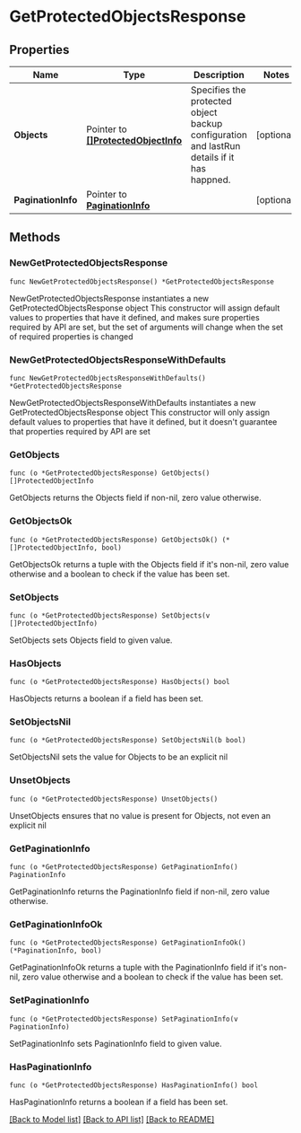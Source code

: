 # GetProtectedObjectsResponse

## Properties

Name | Type | Description | Notes
------------ | ------------- | ------------- | -------------
**Objects** | Pointer to [**[]ProtectedObjectInfo**](ProtectedObjectInfo.md) | Specifies the protected object backup configuration and lastRun details if it has happned. | [optional] 
**PaginationInfo** | Pointer to [**PaginationInfo**](PaginationInfo.md) |  | [optional] 

## Methods

### NewGetProtectedObjectsResponse

`func NewGetProtectedObjectsResponse() *GetProtectedObjectsResponse`

NewGetProtectedObjectsResponse instantiates a new GetProtectedObjectsResponse object
This constructor will assign default values to properties that have it defined,
and makes sure properties required by API are set, but the set of arguments
will change when the set of required properties is changed

### NewGetProtectedObjectsResponseWithDefaults

`func NewGetProtectedObjectsResponseWithDefaults() *GetProtectedObjectsResponse`

NewGetProtectedObjectsResponseWithDefaults instantiates a new GetProtectedObjectsResponse object
This constructor will only assign default values to properties that have it defined,
but it doesn't guarantee that properties required by API are set

### GetObjects

`func (o *GetProtectedObjectsResponse) GetObjects() []ProtectedObjectInfo`

GetObjects returns the Objects field if non-nil, zero value otherwise.

### GetObjectsOk

`func (o *GetProtectedObjectsResponse) GetObjectsOk() (*[]ProtectedObjectInfo, bool)`

GetObjectsOk returns a tuple with the Objects field if it's non-nil, zero value otherwise
and a boolean to check if the value has been set.

### SetObjects

`func (o *GetProtectedObjectsResponse) SetObjects(v []ProtectedObjectInfo)`

SetObjects sets Objects field to given value.

### HasObjects

`func (o *GetProtectedObjectsResponse) HasObjects() bool`

HasObjects returns a boolean if a field has been set.

### SetObjectsNil

`func (o *GetProtectedObjectsResponse) SetObjectsNil(b bool)`

 SetObjectsNil sets the value for Objects to be an explicit nil

### UnsetObjects
`func (o *GetProtectedObjectsResponse) UnsetObjects()`

UnsetObjects ensures that no value is present for Objects, not even an explicit nil
### GetPaginationInfo

`func (o *GetProtectedObjectsResponse) GetPaginationInfo() PaginationInfo`

GetPaginationInfo returns the PaginationInfo field if non-nil, zero value otherwise.

### GetPaginationInfoOk

`func (o *GetProtectedObjectsResponse) GetPaginationInfoOk() (*PaginationInfo, bool)`

GetPaginationInfoOk returns a tuple with the PaginationInfo field if it's non-nil, zero value otherwise
and a boolean to check if the value has been set.

### SetPaginationInfo

`func (o *GetProtectedObjectsResponse) SetPaginationInfo(v PaginationInfo)`

SetPaginationInfo sets PaginationInfo field to given value.

### HasPaginationInfo

`func (o *GetProtectedObjectsResponse) HasPaginationInfo() bool`

HasPaginationInfo returns a boolean if a field has been set.


[[Back to Model list]](../README.md#documentation-for-models) [[Back to API list]](../README.md#documentation-for-api-endpoints) [[Back to README]](../README.md)


